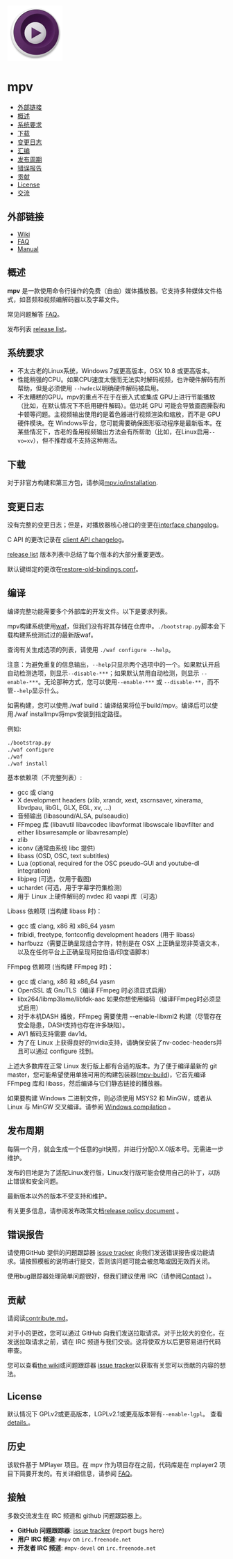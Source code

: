 ![mpv logo](https://raw.githubusercontent.com/mpv-player/mpv.io/master/source/images/mpv-logo-128.png)

# mpv


* [外部链接](#外部链接)
* [概述](#概述)
* [系统要求](#系统要求)
* [下载](#下载)
* [变更日志](#变更日志)
* [汇编](#汇编)
* [发布周期](#发布周期)
* [错误报告](#错误报告)
* [贡献](#贡献)
* [License](#license)
* [交流](#交流)


## 外部链接


* [Wiki](https://github.com/mpv-player/mpv/wiki)
* [FAQ][FAQ]
* [Manual](http://mpv.io/manual/master/)


## 概述


**mpv** 是一款使用命令行操作的免费（自由）媒体播放器。它支持多种媒体文件格式，如音频和视频编解码器以及字幕文件。

常见问题解答 [FAQ][FAQ]。

发布列表 [release list][releases]。

## 系统要求

- 不太古老的Linux系统，Windows 7或更高版本，OSX 10.8 或更高版本。
- 性能稍强的CPU。如果CPU速度太慢而无法实时解码视频，也许硬件解码有所帮助，但是必须使用 `--hwdec`以明确硬件解码被启用。
- 不太糟糕的GPU。mpv的重点不在于在嵌入式或集成 GPU上进行节能播放（比如，在默认情况下不启用硬件解码）。低功耗 GPU 可能会导致画面撕裂和卡顿等问题。主视频输出使用的是着色器进行视频渲染和缩放，而不是 GPU硬件模块。在 Windows平台，您可能需要确保图形驱动程序是最新版本。在某些情况下，古老的备用视频输出方法会有所帮助（比如，在Linux启用`--vo=xv`），但不推荐或不支持这种用法。

## 下载

对于非官方构建和第三方包，请参阅[mpv.io/installation](http://mpv.io/installation/).

## 变更日志

没有完整的变更日志；但是，对播放器核心接口的变更在[interface changelog][interface-changes]。

C API 的更改记录在 [client API changelog][api-changes]。

[release list][releases] 版本列表中总结了每个版本的大部分重要更改。

默认键绑定的更改在[restore-old-bindings.conf][restore-old-bindings]。

## 编译

编译完整功能需要多个外部库的开发文件。以下是要求列表。

mpv构建系统使用[waf](https://waf.io/)，但我们没有将其存储在仓库中。`./bootstrap.py`脚本会下载构建系统测试过的最新版waf。

查询有关生成选项的列表，请使用 `./waf configure --help`。

注意：为避免重复的信息输出，`--help`只显示两个选项中的一个。如果默认开启自动检测选项，则显示`--disable-***`；如果默认禁用自动检测，则显示 `--enable-***`。无论那种方式，您可以使用`--enable-***` 或 `--disable-**`，而不管`--help`显示什么。

如需构建，您可以使用./waf build：编译结果将位于build/mpv。编译后可以使用./waf installmpv将mpv安装到指定路径。

例如:

    ./bootstrap.py
    ./waf configure
    ./waf
    ./waf install

基本依赖项（不完整列表）:

- gcc 或 clang
- X development headers (xlib, xrandr, xext, xscrnsaver, xinerama, libvdpau,
  libGL, GLX, EGL, xv, ...)
- 音频输出 (libasound/ALSA, pulseaudio)
- FFmpeg 库 (libavutil libavcodec libavformat libswscale libavfilter
  and either libswresample or libavresample)
- zlib
- iconv (通常由系统 libc 提供)
- libass (OSD, OSC, text subtitles)
- Lua (optional, required for the OSC pseudo-GUI and youtube-dl integration)
- libjpeg (可选，仅用于截图)
- uchardet (可选，用于字幕字符集检测)
- 用于 Linux 上硬件解码的 nvdec 和 vaapi 库（可选）

Libass 依赖项 (当构建 libass 时)：

- gcc 或 clang, x86 和 x86_64 yasm 
- fribidi, freetype, fontconfig development headers (用于 libass)
- harfbuzz（需要正确呈现组合字符，特别是在 OSX 上正确呈现非英语文本，以及在任何平台上正确呈现阿拉伯语/印度语脚本）

FFmpeg 依赖项 (当构建 FFmpeg 时)：

- gcc 或 clang, x86 和 x86_64 yasm 
- OpenSSL 或 GnuTLS（编译 FFmpeg 时必须显式启用）
- libx264/libmp3lame/libfdk-aac 如果你想使用编码（编译FFmpeg时必须显式启用）
- 对于本机DASH 播放，FFmpeg 需要使用 --enable-libxml2 构建（尽管存在安全隐患，DASH支持也存在许多缺陷）。
- AV1 解码支持需要 dav1d。
- 为了在 Linux 上获得良好的nvidia支持，请确保安装了nv-codec-headers并且可以通过 configure 找到。

上述大多数库在正常 Linux 发行版上都有合适的版本。为了便于编译最新的 git master，您可能希望使用单独可用的构建包装器([mpv-build][mpv-build])，它首先编译 FFmpeg 库和 libass，然后编译与它们静态链接的播放器。

如果要构建 Windows 二进制文件，则必须使用 MSYS2 和 MinGW，或者从 Linux 与 MinGW 交叉编译。请参阅 [Windows compilation][windows_compilation] 。

## 发布周期

每隔一个月，就会生成一个任意的git快照，并进行分配0.X.0版本号。无需进一步维护。

发布的目地是为了适配Linux发行版，Linux发行版可能会使用自己的补丁，以防止错误和安全问题。

最新版本以外的版本不受支持和维护。

有关更多信息，请参阅发布政策文档[release policy document][release-policy] 。

## 错误报告

请使用GitHub 提供的问题跟踪器 [issue tracker][issue-tracker] 向我们发送错误报告或功能请求。请按照模板的说明进行提交，否则该问题可能会被忽略或因无效而关闭。

使用bug跟踪器处理简单问题很好，但我们建议使用 IRC（请参阅[Contact](#Contact) ）。

## 贡献

请阅读[contribute.md][contribute.md]。

对于小的更改，您可以通过 GitHub 向我们发送拉取请求。对于比较大的变化，在发送拉取请求之前，请在 IRC 频道与我们交谈。这将使双方以后更容易进行代码审查。

您可以查看[the wiki](https://github.com/mpv-player/mpv/wiki/Stuff-to-do)或问题跟踪器 [issue tracker](https://github.com/mpv-player/mpv/issues?q=is%3Aopen+is%3Aissue+label%3Ameta%3Afeature-request)以获取有关您可以贡献的内容的想法。

## License

默认情况下 GPLv2或更高版本，LGPLv2.1或更高版本带有`--enable-lgpl`。
查看 [details.](https://github.com/mpv-player/mpv/blob/master/Copyright)。

## 历史

该软件基于 MPlayer 项目。在 mpv 作为项目存在之前，代码库是在 mplayer2 项目下简要开发的。有关详细信息，请参阅 [FAQ][FAQ]。

## 接触

多数交流发生在 IRC 频道和 github 问题跟踪器上。

- **GitHub 问题跟踪器**: [issue tracker][issue-tracker] (report bugs here)
- **用户 IRC 频道**: `#mpv` on `irc.freenode.net`
- **开发者 IRC 频道**: `#mpv-devel` on `irc.freenode.net`

[FAQ]: https://github.com/mpv-player/mpv/wiki/FAQ
[releases]: https://github.com/mpv-player/mpv/releases
[mpv-build]: https://github.com/mpv-player/mpv-build
[issue-tracker]:  https://github.com/mpv-player/mpv/issues
[release-policy]: https://github.com/mpv-player/mpv/blob/master/DOCS/release-policy.md
[windows_compilation]: https://github.com/mpv-player/mpv/blob/master/DOCS/compile-windows.md
[interface-changes]: https://github.com/mpv-player/mpv/blob/master/DOCS/interface-changes.rst
[api-changes]: https://github.com/mpv-player/mpv/blob/master/DOCS/client-api-changes.rst
[restore-old-bindings]: https://github.com/mpv-player/mpv/blob/master/etc/restore-old-bindings.conf
[contribute.md]: https://github.com/mpv-player/mpv/blob/master/DOCS/contribute.md
